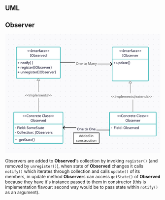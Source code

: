 ## UML

## Observer
![img.png](resources/ObserverPatternUML.PNG)   

Observers are added to **Observed**'s collection by invoking `register()` (and removed by `unregister()`), when state of **Observed**
changes it calls `notify()` which iterates through collection and calls `update()` of its members, in update method **Observer**s
can access `getState()` of **Observed** because they have it's instance passed to them in constructor (this is implementation
flavour: second way would be to pass state within `notify()` as an argument).

